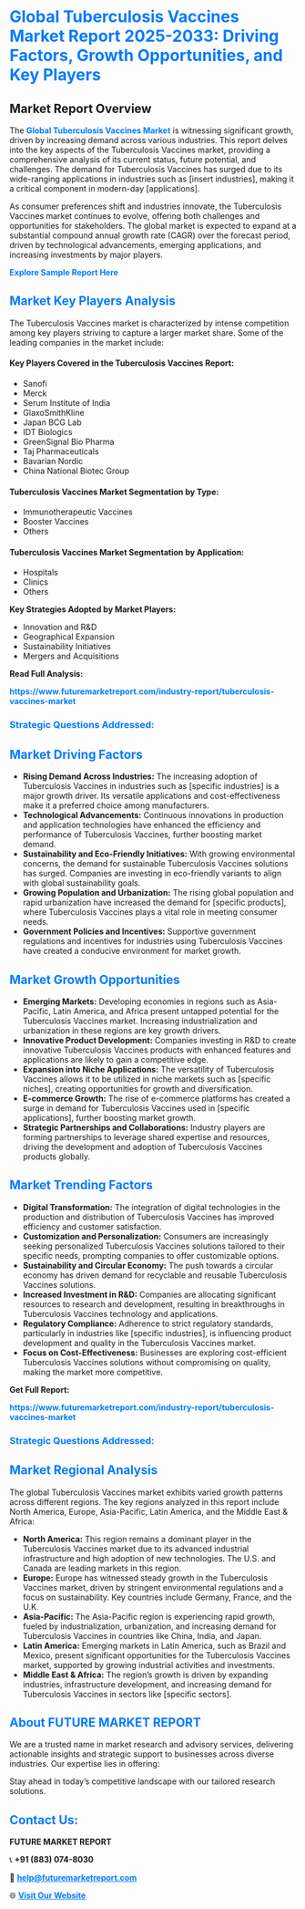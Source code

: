 <h1 style="color: #007BFF;">Global Tuberculosis Vaccines Market Report 2025-2033: Driving Factors, Growth Opportunities, and Key Players</h1>

<section id="overview">
<h2>Market Report Overview</h2>
<p>The <a href="https://www.futuremarketreport.com/industry-report/tuberculosis-vaccines-market" style="color: #007BFF; text-decoration: none;"><strong>Global Tuberculosis Vaccines Market</strong></a> is witnessing significant growth, driven by increasing demand across various industries. This report delves into the key aspects of the Tuberculosis Vaccines market, providing a comprehensive analysis of its current status, future potential, and challenges. The demand for Tuberculosis Vaccines has surged due to its wide-ranging applications in industries such as [insert industries], making it a critical component in modern-day [applications].</p>
<p>As consumer preferences shift and industries innovate, the Tuberculosis Vaccines market continues to evolve, offering both challenges and opportunities for stakeholders. The global market is expected to expand at a substantial compound annual growth rate (CAGR) over the forecast period, driven by technological advancements, emerging applications, and increasing investments by major players.</p>
</section>

<section id="overview">
<p><a href="https://www.futuremarketreport.com/request-sample/reportId=84815" style="color: #007BFF; text-decoration: none;"><strong>Explore Sample Report Here</strong></a></p>
</section>

<section id="key-players">
<h2 style="color: #007BFF;">Market Key Players Analysis</h2>
<p>The Tuberculosis Vaccines market is characterized by intense competition among key players striving to capture a larger market share. Some of the leading companies in the market include:</p>
<h4>Key Players Covered in the Tuberculosis Vaccines Report:</h4>
<ul><li>Sanofi</li><li>Merck</li><li>Serum Institute of India</li><li>GlaxoSmithKline</li><li>Japan BCG Lab</li><li>IDT Biologics</li><li>GreenSignal Bio Pharma</li><li>Taj Pharmaceuticals</li><li>Bavarian Nordic</li><li>China National Biotec Group</li></ul>
<h4>Tuberculosis Vaccines Market Segmentation by Type:</h4>
<ul><li>Immunotherapeutic Vaccines</li><li>Booster Vaccines</li><li>Others</li></ul>

<h4>Tuberculosis Vaccines Market Segmentation by Application:</h4>
<ul><li>Hospitals</li><li>Clinics</li><li>Others</li></ul>
<p><strong>Key Strategies Adopted by Market Players:</strong></p>
<ul>
<li>Innovation and R&D</li>
<li>Geographical Expansion</li>
<li>Sustainability Initiatives</li>
<li>Mergers and Acquisitions</li>
</ul>
</section>

<section>
<p><strong>Read Full Analysis: </strong></p><a href="https://www.futuremarketreport.com/industry-report/tuberculosis-vaccines-market" style="color: #007BFF; text-decoration: none;"><strong>https://www.futuremarketreport.com/industry-report/tuberculosis-vaccines-market</strong></a>
<h3 style="color: #007BFF;">Strategic Questions Addressed:</h3>
</section>

<section id="driving-factors">
<h2 style="color: #007BFF;">Market Driving Factors</h2>
<ul>
<li><strong>Rising Demand Across Industries:</strong> The increasing adoption of Tuberculosis Vaccines in industries such as [specific industries] is a major growth driver. Its versatile applications and cost-effectiveness make it a preferred choice among manufacturers.</li>
<li><strong>Technological Advancements:</strong> Continuous innovations in production and application technologies have enhanced the efficiency and performance of Tuberculosis Vaccines, further boosting market demand.</li>
<li><strong>Sustainability and Eco-Friendly Initiatives:</strong> With growing environmental concerns, the demand for sustainable Tuberculosis Vaccines solutions has surged. Companies are investing in eco-friendly variants to align with global sustainability goals.</li>
<li><strong>Growing Population and Urbanization:</strong> The rising global population and rapid urbanization have increased the demand for [specific products], where Tuberculosis Vaccines plays a vital role in meeting consumer needs.</li>
<li><strong>Government Policies and Incentives:</strong> Supportive government regulations and incentives for industries using Tuberculosis Vaccines have created a conducive environment for market growth.</li>
</ul>
</section>

<section id="growth-opportunities">
<h2 style="color: #007BFF;">Market Growth Opportunities</h2>
<ul>
<li><strong>Emerging Markets:</strong> Developing economies in regions such as Asia-Pacific, Latin America, and Africa present untapped potential for the Tuberculosis Vaccines market. Increasing industrialization and urbanization in these regions are key growth drivers.</li>
<li><strong>Innovative Product Development:</strong> Companies investing in R&D to create innovative Tuberculosis Vaccines products with enhanced features and applications are likely to gain a competitive edge.</li>
<li><strong>Expansion into Niche Applications:</strong> The versatility of Tuberculosis Vaccines allows it to be utilized in niche markets such as [specific niches], creating opportunities for growth and diversification.</li>
<li><strong>E-commerce Growth:</strong> The rise of e-commerce platforms has created a surge in demand for Tuberculosis Vaccines used in [specific applications], further boosting market growth.</li>
<li><strong>Strategic Partnerships and Collaborations:</strong> Industry players are forming partnerships to leverage shared expertise and resources, driving the development and adoption of Tuberculosis Vaccines products globally.</li>
</ul>
</section>

<section id="trending-factors">
<h2 style="color: #007BFF;">Market Trending Factors</h2>
<ul>
<li><strong>Digital Transformation:</strong> The integration of digital technologies in the production and distribution of Tuberculosis Vaccines has improved efficiency and customer satisfaction.</li>
<li><strong>Customization and Personalization:</strong> Consumers are increasingly seeking personalized Tuberculosis Vaccines solutions tailored to their specific needs, prompting companies to offer customizable options.</li>
<li><strong>Sustainability and Circular Economy:</strong> The push towards a circular economy has driven demand for recyclable and reusable Tuberculosis Vaccines solutions.</li>
<li><strong>Increased Investment in R&D:</strong> Companies are allocating significant resources to research and development, resulting in breakthroughs in Tuberculosis Vaccines technology and applications.</li>
<li><strong>Regulatory Compliance:</strong> Adherence to strict regulatory standards, particularly in industries like [specific industries], is influencing product development and quality in the Tuberculosis Vaccines market.</li>
<li><strong>Focus on Cost-Effectiveness:</strong> Businesses are exploring cost-efficient Tuberculosis Vaccines solutions without compromising on quality, making the market more competitive.</li>
</ul>
</section>

<section>
<p><strong>Get Full Report: </strong></p><a href="https://www.futuremarketreport.com/industry-report/tuberculosis-vaccines-market" style="color: #007BFF; text-decoration: none;"><strong>https://www.futuremarketreport.com/industry-report/tuberculosis-vaccines-market</strong></a>
<h3 style="color: #007BFF;">Strategic Questions Addressed:</h3>
</section>


<section id="regional-analysis">
<h2 style="color: #007BFF;">Market Regional Analysis</h2>
<p>The global Tuberculosis Vaccines market exhibits varied growth patterns across different regions. The key regions analyzed in this report include North America, Europe, Asia-Pacific, Latin America, and the Middle East & Africa:</p>
<ul>
<li><strong>North America:</strong> This region remains a dominant player in the Tuberculosis Vaccines market due to its advanced industrial infrastructure and high adoption of new technologies. The U.S. and Canada are leading markets in this region.</li>
<li><strong>Europe:</strong> Europe has witnessed steady growth in the Tuberculosis Vaccines market, driven by stringent environmental regulations and a focus on sustainability. Key countries include Germany, France, and the U.K.</li>
<li><strong>Asia-Pacific:</strong> The Asia-Pacific region is experiencing rapid growth, fueled by industrialization, urbanization, and increasing demand for Tuberculosis Vaccines in countries like China, India, and Japan.</li>
<li><strong>Latin America:</strong> Emerging markets in Latin America, such as Brazil and Mexico, present significant opportunities for the Tuberculosis Vaccines market, supported by growing industrial activities and investments.</li>
<li><strong>Middle East & Africa:</strong> The region’s growth is driven by expanding industries, infrastructure development, and increasing demand for Tuberculosis Vaccines in sectors like [specific sectors].</li>
</ul>
</section>

<footer>
<h2 style="color: #007BFF;">About FUTURE MARKET REPORT</h2>
<p>We are a trusted name in market research and advisory services, delivering actionable insights and strategic support to businesses across diverse industries. Our expertise lies in offering:</p>

<p>Stay ahead in today’s competitive landscape with our tailored research solutions.</p>

<h2 style="color: #007BFF;">Contact Us:</h2>
<p><strong>FUTURE MARKET REPORT</strong></p>
<p>📞 <strong>+91 (883) 074-8030</strong></p>
<p>📧 <strong><a href="mailto:help@futuremarketreport.com" style="color: #007BFF;">help@futuremarketreport.com</a></strong></p>
<p>🌐 <strong><a href="https://www.futuremarketreport.com/" style="color: #007BFF;">Visit Our Website</a></strong></p>
</footer>